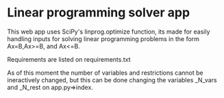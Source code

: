 # Linear programming solver app
This web app uses SciPy's linprog.optimize function, its made for easily handling inputs for solving linear programming
problems in the form Ax=B,Ax>=B, and Ax<=B. 

Requirements are listed on requirements.txt

As of this moment the number of variables and restrictions cannot be ineractively changed, but this can be done changing the 
variables _N_vars and _N_rest on app.py=>index. 

